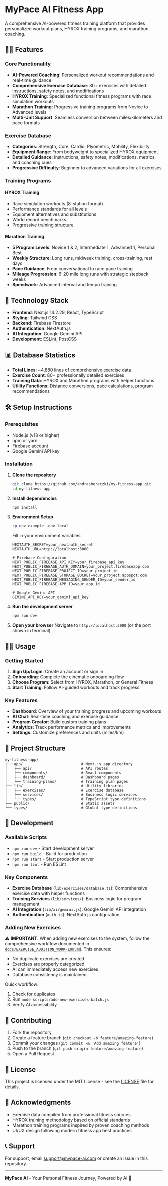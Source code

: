 # MyPace AI Fitness App

A comprehensive AI-powered fitness training platform that provides personalized workout plans, HYROX training programs, and marathon coaching.

## 🏋️‍♂️ Features

### Core Functionality
- **AI-Powered Coaching**: Personalized workout recommendations and real-time guidance
- **Comprehensive Exercise Database**: 80+ exercises with detailed instructions, safety notes, and modifications
- **HYROX Training**: Specialized functional fitness programs with race simulation workouts
- **Marathon Training**: Progressive training programs from Novice to Advanced levels
- **Multi-Unit Support**: Seamless conversion between miles/kilometers and pace formats

### Exercise Database
- **Categories**: Strength, Core, Cardio, Plyometric, Mobility, Flexibility
- **Equipment Range**: From bodyweight to specialized HYROX equipment
- **Detailed Guidance**: Instructions, safety notes, modifications, metrics, and coaching cues
- **Progressive Difficulty**: Beginner to advanced variations for all exercises

### Training Programs

#### HYROX Training
- Race simulation workouts (8-station format)
- Performance standards for all levels
- Equipment alternatives and substitutions
- World record benchmarks
- Progressive training structure

#### Marathon Training
- **5 Program Levels**: Novice 1 & 2, Intermediate 1, Advanced 1, Personal Best
- **Weekly Structure**: Long runs, midweek training, cross-training, rest days
- **Pace Guidance**: From conversational to race pace training
- **Mileage Progression**: 6-20 mile long runs with strategic stepback weeks
- **Speedwork**: Advanced interval and tempo training

## 🚀 Technology Stack

- **Frontend**: Next.js 14.2.29, React, TypeScript
- **Styling**: Tailwind CSS
- **Backend**: Firebase Firestore
- **Authentication**: NextAuth.js
- **AI Integration**: Google Gemini API
- **Development**: ESLint, PostCSS

## 📊 Database Statistics

- **Total Lines**: ~4,880 lines of comprehensive exercise data
- **Exercise Count**: 80+ professionally detailed exercises
- **Training Data**: HYROX and Marathon programs with helper functions
- **Utility Functions**: Distance conversions, pace calculations, program recommendations

## 🛠️ Setup Instructions

### Prerequisites
- Node.js (v18 or higher)
- npm or yarn
- Firebase account
- Google Gemini API key

### Installation

1. **Clone the repository**
   ```bash
   git clone https://github.com/andrasbereczki/my-fitness-app.git
   cd my-fitness-app
   ```

2. **Install dependencies**
   ```bash
   npm install
   ```

3. **Environment Setup**
   ```bash
   cp env.example .env.local
   ```
   
   Fill in your environment variables:
   ```env
   NEXTAUTH_SECRET=your_nextauth_secret
   NEXTAUTH_URL=http://localhost:3000
   
   # Firebase Configuration
   NEXT_PUBLIC_FIREBASE_API_KEY=your_firebase_api_key
   NEXT_PUBLIC_FIREBASE_AUTH_DOMAIN=your_project.firebaseapp.com
   NEXT_PUBLIC_FIREBASE_PROJECT_ID=your_project_id
   NEXT_PUBLIC_FIREBASE_STORAGE_BUCKET=your_project.appspot.com
   NEXT_PUBLIC_FIREBASE_MESSAGING_SENDER_ID=your_sender_id
   NEXT_PUBLIC_FIREBASE_APP_ID=your_app_id
   
   # Google Gemini API
   GEMINI_API_KEY=your_gemini_api_key
   ```

4. **Run the development server**
   ```bash
   npm run dev
   ```

5. **Open your browser**
   Navigate to `http://localhost:3000` (or the port shown in terminal)

## 🏃‍♀️ Usage

### Getting Started
1. **Sign Up/Login**: Create an account or sign in
2. **Onboarding**: Complete the cinematic onboarding flow
3. **Choose Program**: Select from HYROX, Marathon, or General Fitness
4. **Start Training**: Follow AI-guided workouts and track progress

### Key Features
- **Dashboard**: Overview of your training progress and upcoming workouts
- **AI Chat**: Real-time coaching and exercise guidance
- **Program Creator**: Build custom training plans
- **Analytics**: Track performance metrics and improvements
- **Settings**: Customize preferences and units (miles/km)

## 📁 Project Structure

```
my-fitness-app/
├── app/                          # Next.js app directory
│   ├── api/                      # API routes
│   ├── components/               # React components
│   ├── dashboard/                # Dashboard pages
│   └── training-plans/           # Training plan pages
├── lib/                          # Utility libraries
│   ├── exercises/                # Exercise database
│   ├── services/                 # Business logic services
│   └── types/                    # TypeScript type definitions
├── public/                       # Static assets
└── types/                        # Global type definitions
```

## 🔧 Development

### Available Scripts
- `npm run dev` - Start development server
- `npm run build` - Build for production
- `npm run start` - Start production server
- `npm run lint` - Run ESLint

### Key Components
- **Exercise Database** (`lib/exercises/database.ts`): Comprehensive exercise data with helper functions
- **Training Services** (`lib/services/`): Business logic for program management
- **AI Integration** (`lib/ai/gemini.js`): Google Gemini API integration
- **Authentication** (`auth.ts`): NextAuth.js configuration

### Adding New Exercises
⚠️ **IMPORTANT**: When adding new exercises to the system, follow the comprehensive workflow documented in [`docs/EXERCISE_ADDITION_WORKFLOW.md`](docs/EXERCISE_ADDITION_WORKFLOW.md). This ensures:
- No duplicate exercises are created
- Exercises are properly categorized
- AI can immediately access new exercises
- Database consistency is maintained

Quick workflow:
1. Check for duplicates
2. Run `node scripts/add-new-exercises-batch.js`
3. Verify AI accessibility

## 🤝 Contributing

1. Fork the repository
2. Create a feature branch (`git checkout -b feature/amazing-feature`)
3. Commit your changes (`git commit -m 'Add amazing feature'`)
4. Push to the branch (`git push origin feature/amazing-feature`)
5. Open a Pull Request

## 📝 License

This project is licensed under the MIT License - see the [LICENSE](LICENSE) file for details.

## 🙏 Acknowledgments

- Exercise data compiled from professional fitness sources
- HYROX training methodology based on official standards
- Marathon training programs inspired by proven coaching methods
- UI/UX design following modern fitness app best practices

## 📞 Support

For support, email support@mypace-ai.com or create an issue in this repository.

---

**MyPace AI** - Your Personal Fitness Journey, Powered by AI 🚀
